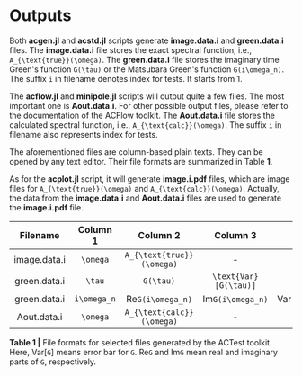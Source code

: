 # Outputs

Both **acgen.jl** and **acstd.jl** scripts generate **image.data.i** and **green.data.i** files. The **image.data.i** file stores the exact spectral function, i.e., ``A_{\text{true}}(\omega)``. The **green.data.i** file stores the imaginary time Green's function ``G(\tau)`` or the Matsubara Green's function ``G(i\omega_n)``. The suffix ``i`` in filename denotes index for tests. It starts from 1.

The **acflow.jl** and **minipole.jl** scripts will output quite a few files. The most important one is **Aout.data.i**. For other possible output files, please refer to the documentation of the ACFlow toolkit. The **Aout.data.i** file stores the calculated spectral function, i.e., ``A_{\text{calc}}(\omega)``. The suffix ``i`` in filename also represents index for tests.

The aforementioned files are column-based plain texts. They can be opened by any text editor. Their file formats are summarized in Table **1**.

As for the **acplot.jl** script, it will generate **image.i.pdf** files, which are image files for ``A_{\text{true}}(\omega)`` and ``A_{\text{calc}}(\omega)``. Actually, the data from the **image.data.i** and **Aout.data.i** files are used to generate the **image.i.pdf** file.

| Filename | Column 1 | Column 2 | Column 3 | Column 4 | Column 5 | Number of lines |
| :------: | :------: | :------: | :------: | :------: | :------: | :-------------: |
| image.data.i | ``\omega`` | ``A_{\text{true}}(\omega)`` | - | - | -  | ``N_{\omega}`` |
| green.data.i | ``\tau`` | ``G(\tau)`` | ``\text{Var}[G(\tau)]`` | - | - | ``N_{\tau}`` |
| green.data.i | ``i\omega_n`` | Re``G(i\omega_n)`` | Im``G(i\omega_n)`` | Var[Re``G(i\omega_n)``] | Var[Im``G(i\omega_n)``] | ``N`` |
| Aout.data.i | ``\omega`` | ``A_{\text{calc}}(\omega)`` | - | - | - | ``N_{\omega}`` |

**Table 1 |** File formats for selected files generated by the ACTest toolkit. Here, Var[``G``] means error bar for ``G``. Re``G`` and Im``G`` mean real and imaginary parts of ``G``, respectively.
